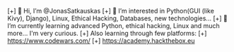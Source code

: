 [+] 👋 Hi, I’m @JonasSatkauskas
[+] 👀 I’m interested in Python(GUI (like Kivy), Django), Linux, Ethical Hacking, Databases, new technologies... 
[+] 🌱 I’m currently learning advanced Python, ethical hacking, Linux and much more...  I'm very curious.
[+] Also learning through few platforms:
    [+] https://www.codewars.com/
    [+] https://academy.hackthebox.eu

